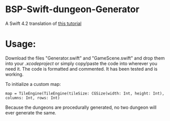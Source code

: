 # BSP-Swift-dungeon-Generator
A Swift 4.2 translation of [this tutorial](https://gamedevelopment.tutsplus.com/tutorials/how-to-use-bsp-trees-to-generate-game-maps--gamedev-12268)
# Usage: 
Download the files "Generator.swift" and "GameScene.swift" and drop them into your *.xcodeproject* or simply copy/paste the code into wherever you need it. The code is formatted and commented. It has been tested and is working.  

To initialize a custom map: 

`map = TileEngine(TileEngine(tileSize: CGSize(width: Int, height: Int), columns: Int, rows: Int)`

Because the dungeons are procedurally generated, no two dungeon will ever generate the same.
